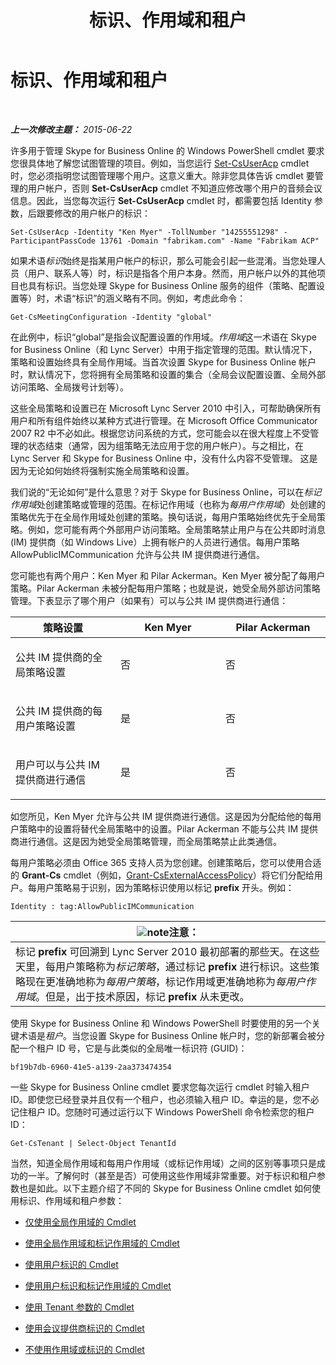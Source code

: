 ﻿---
title: 标识、作用域和租户
TOCTitle: 标识、作用域和租户
ms:assetid: 7cfa194a-2d01-4370-9b48-ee13ff597fa5
ms:mtpsurl: https://technet.microsoft.com/zh-cn/library/Dn362819(v=OCS.15)
ms:contentKeyID: 56271169
ms.date: 06/02/2017
mtps_version: v=OCS.15
ms.translationtype: HT
---

# 标识、作用域和租户

 

_**上一次修改主题：** 2015-06-22_

许多用于管理 Skype for Business Online 的 Windows PowerShell cmdlet 要求您很具体地了解您试图管理的项目。例如，当您运行 [Set-CsUserAcp](https://docs.microsoft.com/en-us/powershell/module/skype/Set-CsUserAcp) cmdlet 时，您必须指明您试图管理哪个用户。这意义重大。除非您具体告诉 cmdlet 要管理的用户帐户，否则 **Set-CsUserAcp** cmdlet 不知道应修改哪个用户的音频会议信息。因此，当您每次运行 **Set-CsUserAcp** cmdlet 时，都需要包括 Identity 参数，后跟要修改的用户帐户的标识：

    Set-CsUserAcp -Identity "Ken Myer" -TollNumber "14255551298" -ParticipantPassCode 13761 -Domain "fabrikam.com" -Name "Fabrikam ACP"

如果术语*标识*始终是指某用户帐户的标识，那么可能会引起一些混淆。当您处理人员（用户、联系人等）时，标识是指各个用户本身。然而，用户帐户以外的其他项目也具有标识。当您处理 Skype for Business Online 服务的组件（策略、配置设置等）时，术语“标识”的涵义略有不同。例如，考虑此命令：

    Get-CsMeetingConfiguration -Identity "global"

在此例中，标识“global”是指会议配置设置的作用域。*作用域*这一术语在 Skype for Business Online（和 Lync Server）中用于指定管理的范围。默认情况下，策略和设置始终具有全局作用域。当首次设置 Skype for Business Online 帐户时，默认情况下，您将拥有全局策略和设置的集合（全局会议配置设置、全局外部访问策略、全局拨号计划等）。

这些全局策略和设置已在 Microsoft Lync Server 2010 中引入，可帮助确保所有用户和所有组件始终以某种方式进行管理。在 Microsoft Office Communicator 2007 R2 中不必如此。根据您访问系统的方式，您可能会以在很大程度上不受管理的状态结束（通常，因为组策略无法应用于您的用户帐户）。与之相比，在 Lync Server 和 Skype for Business Online 中，没有什么内容不受管理。 这是因为无论如何始终将强制实施全局策略和设置。

我们说的“无论如何”是什么意思？对于 Skype for Business Online，可以在*标记作用域*处创建策略或管理的范围。在标记作用域（也称为*每用户作用域*）处创建的策略优先于在全局作用域处创建的策略。换句话说，每用户策略始终优先于全局策略。例如，您可能有两个外部用户访问策略。全局策略禁止用户与在公共即时消息 (IM) 提供商（如 Windows Live）上拥有帐户的人员进行通信。每用户策略 AllowPublicIMCommunication 允许与公共 IM 提供商进行通信。

您可能也有两个用户：Ken Myer 和 Pilar Ackerman。Ken Myer 被分配了每用户策略。Pilar Ackerman 未被分配每用户策略；也就是说，她受全局外部访问策略管理。下表显示了哪个用户（如果有）可以与公共 IM 提供商进行通信：


<table>
<colgroup>
<col style="width: 33%" />
<col style="width: 33%" />
<col style="width: 33%" />
</colgroup>
<thead>
<tr class="header">
<th>策略设置</th>
<th>Ken Myer</th>
<th>Pilar Ackerman</th>
</tr>
</thead>
<tbody>
<tr class="odd">
<td><p>公共 IM 提供商的全局策略设置</p></td>
<td><p>否</p></td>
<td><p>否</p></td>
</tr>
<tr class="even">
<td><p>公共 IM 提供商的每用户策略设置</p></td>
<td><p>是</p></td>
<td><p>否</p></td>
</tr>
<tr class="odd">
<td><p>用户可以与公共 IM 提供商进行通信</p></td>
<td><p>是</p></td>
<td><p>否</p></td>
</tr>
</tbody>
</table>


如您所见，Ken Myer 允许与公共 IM 提供商进行通信。这是因为分配给他的每用户策略中的设置将替代全局策略中的设置。Pilar Ackerman 不能与公共 IM 提供商进行通信。这是因为她受全局策略管理，而全局策略禁止此类通信。

每用户策略必须由 Office 365 支持人员为您创建。创建策略后，您可以使用合适的 **Grant-Cs** cmdlet（例如，[Grant-CsExternalAccessPolicy](grant-csexternalaccesspolicy.md)）将它们分配给用户。每用户策略易于识别，因为策略标识使用以标记 **prefix** 开头。例如：

    Identity : tag:AllowPublicIMCommunication

<table>
<thead>
<tr class="header">
<th><img src="images/Dn783119.note(OCS.15).gif" title="note" alt="note" />注意：</th>
</tr>
</thead>
<tbody>
<tr class="odd">
<td>标记 <strong>prefix</strong> 可回溯到 Lync Server 2010 最初部署的那些天。在这些天里，每用户策略称为<em>标记策略</em>，通过标记 <strong>prefix</strong> 进行标识。这些策略现在更准确地称为<em>每用户策略</em>，标记作用域更准确地称为<em>每用户作用域</em>。但是，出于技术原因，标记 <strong>prefix</strong> 从未更改。</td>
</tr>
</tbody>
</table>


使用 Skype for Business Online 和 Windows PowerShell 时要使用的另一个关键术语是*租户*。当您设置 Skype for Business Online 帐户时，您的新部署会被分配一个租户 ID 号，它是与此类似的全局唯一标识符 (GUID)：

    bf19b7db-6960-41e5-a139-2aa373474354

一些 Skype for Business Online cmdlet 要求您每次运行 cmdlet 时输入租户 ID。即使您已经登录并且仅有一个租户，也必须输入租户 ID。幸运的是，您不必记住租户 ID。您随时可通过运行以下 Windows PowerShell 命令检索您的租户 ID：

    Get-CsTenant | Select-Object TenantId

当然，知道全局作用域和每用户作用域（或标记作用域）之间的区别等事项只是成功的一半。了解何时（甚至是否）可使用这些作用域非常重要。对于标识和租户参数也是如此。以下主题介绍了不同的 Skype for Business Online cmdlet 如何使用标识、作用域和租户参数：

  - [仅使用全局作用域的 Cmdlet](cmdlets-in-skype-for-business-online-that-use-only-the-global-scope.md)

  - [使用全局作用域和标记作用域的 Cmdlet](cmdlets-in-skype-for-business-online-that-use-the-global-scope-and-the-tag-scope.md)

  - [使用用户标识的 Cmdlet](cmdlets-in-skype-for-business-online-that-use-a-user-identity.md)

  - [使用用户标识和标记作用域的 Cmdlet](cmdlets-in-skype-for-business-online-that-use-a-user-identity-and-the-tag-scope.md)

  - [使用 Tenant 参数的 Cmdlet](cmdlets-in-skype-for-business-online-that-use-the-tenant-parameter.md)

  - [使用会议提供商标识的 Cmdlet](cmdlets-in-skype-for-business-online-that-use-a-conferencing-provider-identity.md)

  - [不使用作用域或标识的 Cmdlet](cmdlets-in-skype-for-business-online-that-do-not-use-a-scope-or-an-identity.md)

